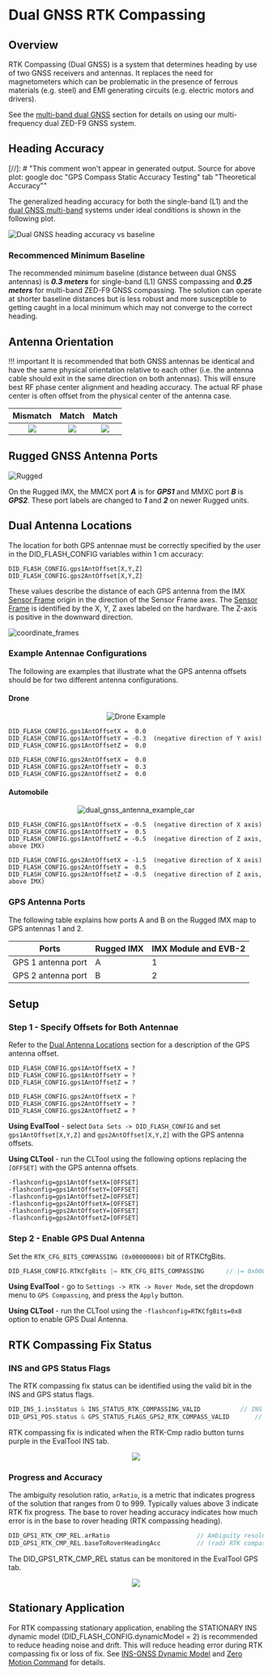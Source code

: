 # Dual GNSS RTK Compassing

## Overview

RTK Compassing (Dual GNSS) is a system that determines heading by use of two GNSS receivers and antennas.  It replaces the need for magnetometers which can be problematic in the presence of ferrous materials (e.g. steel) and EMI generating circuits (e.g. electric motors and drivers).  

See the [multi-band dual GNSS](../multi_band_gnss/#evb-2-to-dual-zed-f9-interface) section for details on using our multi-frequency dual ZED-F9 GNSS system.

## Heading Accuracy

[//]: # "This comment won't appear in generated output. Source for above plot: google doc "GPS Compass Static Accuracy Testing" tab "Theoretical Accuracy""

The generalized heading accuracy for both the single-band (L1) and the [dual GNSS multi-band](https://inertialsense.com/product/dual-compassing-ins-sensor-series-5-ruggedized-module/) systems under ideal conditions is shown in the following plot.  

![Dual GNSS heading accuracy vs baseline](images/dual_f9p_heading_accuracy_vs_baseline.png) 

### Recommenced Minimum Baseline

The recommended minimum baseline (distance between dual GNSS antennas) is ***0.3 meters*** for single-band (L1) GNSS compassing and ***0.25 meters*** for multi-band ZED-F9 GNSS compassing.  The solution can operate at shorter baseline distances but is less robust and more susceptible to getting caught in a local minimum which may not converge to the correct heading.

## Antenna Orientation 

!!! important
    It is recommended that both GNSS antennas be identical and have the same physical orientation relative to each other (i.e. the antenna cable should exit in the same direction on both antennas).  This will ensure best RF phase center alignment and heading accuracy.  The actual RF phase center is often offset from the physical center of the antenna case.   

|                        Mismatch                        |                          Match                          |                          Match                           |
| :----------------------------------------------------: | :-----------------------------------------------------: | :------------------------------------------------------: |
| ![](images/dual_gnss_antennas_rel_orientation_bad.png) | ![](images/dual_gnss_antennas_rel_orientation_good.png) | ![](images/dual_gnss_antennas_rel_orientation_good2.png) |

## Rugged GNSS Antenna Ports

![Rugged](../images/uINS_rugged_thumb.jpg)

On the Rugged IMX, the MMCX port ***A*** is for ***GPS1*** and MMXC port ***B*** is ***GPS2***.  These port labels are changed to ***1*** and ***2*** on newer Rugged units.

## Dual Antenna Locations

The location for both GPS antennae must be correctly specified by the user in the DID_FLASH_CONFIG variables within 1 cm accuracy:

```
DID_FLASH_CONFIG.gps1AntOffset[X,Y,Z]
DID_FLASH_CONFIG.gps2AntOffset[X,Y,Z]
```

These values describe the distance of each GPS antenna from the IMX [Sensor Frame](../../reference/coordinate_frames/#sensor-frame) origin in the direction of the Sensor Frame axes.  The [Sensor Frame](../../reference/coordinate_frames/#sensor-frame) is identified by the X, Y, Z axes labeled on the hardware.  The Z-axis is positive in the downward direction.

![coordinate_frames](../images/coordinate_frames.png)

### Example Antennae Configurations

The following are examples that illustrate what the GPS antenna offsets should be for two different antenna configurations. 

#### Drone

<center>

![Drone Example](images/dual_gnss_antenna_example_drone.svg)

</center>

```
DID_FLASH_CONFIG.gps1AntOffsetX =  0.0
DID_FLASH_CONFIG.gps1AntOffsetY = -0.3	(negative direction of Y axis)
DID_FLASH_CONFIG.gps1AntOffsetZ =  0.0

DID_FLASH_CONFIG.gps2AntOffsetX =  0.0
DID_FLASH_CONFIG.gps2AntOffsetY =  0.3
DID_FLASH_CONFIG.gps2AntOffsetZ =  0.0
```

#### Automobile

<center>

![dual_gnss_antenna_example_car](images/dual_gnss_antenna_example_car.svg)

</center>

```
DID_FLASH_CONFIG.gps1AntOffsetX = -0.5	(negative direction of X axis)
DID_FLASH_CONFIG.gps1AntOffsetY =  0.5
DID_FLASH_CONFIG.gps1AntOffsetZ = -0.5	(negative direction of Z axis, above IMX)

DID_FLASH_CONFIG.gps2AntOffsetX = -1.5	(negative direction of X axis)
DID_FLASH_CONFIG.gps2AntOffsetY =  0.5
DID_FLASH_CONFIG.gps2AntOffsetZ = -0.5  (negative direction of Z axis, above IMX)
```

### GPS Antenna Ports

The following table explains how ports A and B on the Rugged IMX map to GPS antennas 1 and 2.

| Ports              | Rugged IMX | IMX Module and EVB-2 |
| ------------------ | ----------- | --------------------- |
| GPS 1 antenna port | A           | 1                     |
| GPS 2 antenna port | B           | 2                     |

## **Setup**

### Step 1 - Specify Offsets for Both Antennae 

Refer to the [Dual Antenna Locations](#dual-antenna-locations) section for a description of the GPS antenna offset. 

```
DID_FLASH_CONFIG.gps1AntOffsetX = ?
DID_FLASH_CONFIG.gps1AntOffsetY = ?
DID_FLASH_CONFIG.gps1AntOffsetZ = ?

DID_FLASH_CONFIG.gps2AntOffsetX = ?
DID_FLASH_CONFIG.gps2AntOffsetY = ?
DID_FLASH_CONFIG.gps2AntOffsetZ = ?
```

**Using EvalTool** - select `Data Sets -> DID_FLASH_CONFIG` and set `gps1AntOffset[X,Y,Z]` and `gps2AntOffset[X,Y,Z]` with the GPS antenna offsets. 

**Using CLTool** - run the CLTool using the following options replacing the `[OFFSET]`  with the GPS antenna offsets.

```
-flashconfig=gps1AntOffsetX=[OFFSET] 
-flashconfig=gps1AntOffsetY=[OFFSET] 
-flashconfig=gps1AntOffsetZ=[OFFSET]
-flashconfig=gps2AntOffsetX=[OFFSET] 
-flashconfig=gps2AntOffsetY=[OFFSET] 
-flashconfig=gps2AntOffsetZ=[OFFSET] 
```

### Step 2 - Enable GPS Dual Antenna 

Set the `RTK_CFG_BITS_COMPASSING (0x00000008)` bit of RTKCfgBits.

```c++
DID_FLASH_CONFIG.RTKCfgBits |= RTK_CFG_BITS_COMPASSING		// |= 0x00000008
```

**Using EvalTool** - go to `Settings -> RTK -> Rover Mode`, set the dropdown menu to `GPS Compassing`, and press the `Apply` button. 

**Using CLTool** - run the CLTool using the  `-flashconfig=RTKCfgBits=0x8` option to enable GPS Dual Antenna.

## RTK Compassing Fix Status

### INS and GPS Status Flags

The RTK compassing fix status can be identified using the valid bit in the INS and GPS status flags.

```c++
DID_INS_1.insStatus & INS_STATUS_RTK_COMPASSING_VALID			// INS status
DID_GPS1_POS.status & GPS_STATUS_FLAGS_GPS2_RTK_COMPASS_VALID		// GPS status
```

RTK compassing fix is indicated when the RTK-Cmp radio button turns purple in the EvalTool INS tab.

<center>

![](images/rtk_compassing_fix.png)

</center>

### Progress and Accuracy

The ambiguity resolution ratio, `arRatio`, is a metric that indicates progress of the solution that ranges from 0 to 999.  Typically values above 3 indicate RTK fix progress.  The base to rover heading accuracy indicates how much error is in the base to rover heading (RTK compassing heading). 

```c++
DID_GPS1_RTK_CMP_REL.arRatio						// Ambiguity resolution ratio
DID_GPS1_RTK_CMP_REL.baseToRoverHeadingAcc			// (rad) RTK compassing accuracy
```

The DID_GPS1_RTK_CMP_REL status can be monitored in the EvalTool GPS tab.

<center>

![](images/rtk_compassing_status.png)

</center>

## Stationary Application

For RTK compassing stationary application, enabling the STATIONARY INS dynamic model (DID_FLASH_CONFIG.dynamicModel = 2) is recommended to reduce heading noise and drift.  This will reduce heading error during RTK compassing fix or loss of fix.  See [INS-GNSS Dynamic Model](../../application-config/imu_ins_gnss_configuration/#ins-gnss-dynamic-model) and [Zero Motion Command](../../application-config/zero_motion_command) for details.  